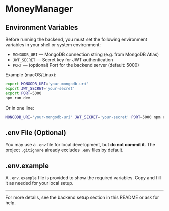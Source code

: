# MoneyManager

## Environment Variables

Before running the backend, you must set the following environment variables in your shell or system environment:

- `MONGODB_URI` — MongoDB connection string (e.g. from MongoDB Atlas)
- `JWT_SECRET` — Secret key for JWT authentication
- `PORT` — (optional) Port for the backend server (default: 5000)

Example (macOS/Linux):
```bash
export MONGODB_URI='your-mongodb-uri'
export JWT_SECRET='your-secret'
export PORT=5000
npm run dev
```
Or in one line:
```bash
MONGODB_URI='your-mongodb-uri' JWT_SECRET='your-secret' PORT=5000 npm run dev
```

## .env File (Optional)
You may use a `.env` file for local development, but **do not commit it**. The project `.gitignore` already excludes `.env` files by default.

## .env.example
A `.env.example` file is provided to show the required variables. Copy and fill it as needed for your local setup.

---

For more details, see the backend setup section in this README or ask for help.
